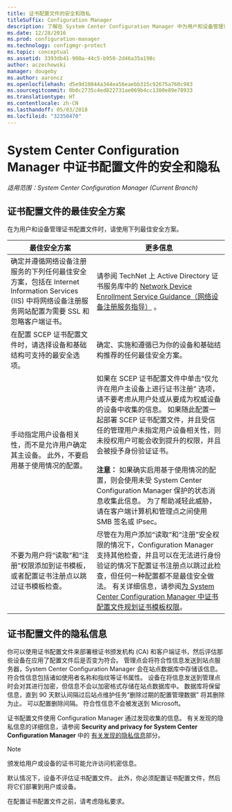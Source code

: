 ```yaml
---
title: 证书配置文件的安全和隐私
titleSuffix: Configuration Manager
description: 了解在 System Center Configuration Manager 中为用户和设备管理证书配置文件的最佳安全做法。
ms.date: 12/28/2016
ms.prod: configuration-manager
ms.technology: configmgr-protect
ms.topic: conceptual
ms.assetid: 3393db41-900a-44c5-b950-2d46a35a198c
author: aczechowski
manager: dougeby
ms.author: aaroncz
ms.openlocfilehash: d5e9d10844a344ea56eaebb315c92675a760c983
ms.sourcegitcommit: 0b0c2735c4ed822731ae069b4cc1380e89e78933
ms.translationtype: HT
ms.contentlocale: zh-CN
ms.lasthandoff: 05/03/2018
ms.locfileid: "32350470"
---
```

# <a name="security-and-privacy-for-certificate-profiles-in-system-center-configuration-manager"></a>System Center Configuration Manager 中证书配置文件的安全和隐私

*适用范围：System Center Configuration Manager (Current Branch)*


##  <a name="security-best-practices-for-certificate-profiles"></a>证书配置文件的最佳安全方案  
 在为用户和设备管理证书配置文件时，请使用下列最佳安全方案。  

|最佳安全方案|更多信息|  
|----------------------------|----------------------|  
|确定并遵循网络设备注册服务的下列任何最佳安全方案，包括在 Internet Information Services (IIS) 中将网络设备注册服务网站配置为需要 SSL 和忽略客户端证书。|请参阅 TechNet 上 Active Directory 证书服务库中的 [Network Device Enrollment Service Guidance（网络设备注册服务指导）](http://go.microsoft.com/fwlink/p/?LinkId=309016) 。|  
|在配置 SCEP 证书配置文件时，请选择设备和基础结构可支持的最安全选项。|确定、实施和遵循已为你的设备和基础结构推荐的任何最佳安全方案。|  
|手动指定用户设备相关性，而不是允许用户确定其主设备。 此外，不要启用基于使用情况的配置。|如果在 SCEP 证书配置文件中单击“仅允许在用户主设备上进行证书注册”  选项，请不要考虑从用户处或从要成为权威设备的设备中收集的信息。 如果随此配置一起部署 SCEP 证书配置文件，并且受信任的管理用户未指定用户设备相关性，则未授权用户可能会收到提升的权限，并且会被授予身份验证证书。<br /><br /> **注意：** 如果确实启用基于使用情况的配置，则会使用未受 System Center Configuration Manager 保护的状态消息收集此信息。 为了帮助减轻此威胁，请在客户端计算机和管理点之间使用 SMB 签名或 IPsec。|  
|不要为用户将“读取”和“注册”权限添加到证书模板，或者配置证书注册点以跳过证书模板检查。|尽管在为用户添加“读取”和“注册”安全权限的情况下，Configuration Manager 支持其他检查，并且可以在无法进行身份验证的情况下配置证书注册点以跳过此检查，但任何一种配置都不是最佳安全做法。 有关详细信息，请参阅[为 System Center Configuration Manager 中证书配置文件规划证书模板权限](../../protect/plan-design/planning-for-certificate-template-permissions.md)。|  

## <a name="privacy-information-for-certificate-profiles"></a>证书配置文件的隐私信息  
 你可以使用证书配置文件来部署根证书颁发机构 (CA) 和客户端证书，然后评估那些设备在应用了配置文件后是否变为符合。 管理点会将符合性信息发送到站点服务器，System Center Configuration Manager 会在站点数据库中存储该信息。 符合性信息包括诸如使用者名称和指纹等证书属性。 设备在将信息发送到管理点时会对其进行加密，但信息不会以加密格式存储在站点数据库中。 数据库将保留信息，直到 90 天默认间隔过后站点维护任务“删除过期的配置管理数据”  将其删除为止。 可以配置删除间隔。 符合性信息不会被发送到 Microsoft。  

 证书配置文件使用 Configuration Manager 通过发现收集的信息。 有关发现的隐私信息的详细信息，请参阅 **Security and privacy for System Center Configuration Manager** 中的 [有关发现的隐私信息](../../core/plan-design/security/security-and-privacy.md)部分。  

> [!NOTE]  
>  颁发给用户或设备的证书可能允许访问机密信息。  

 默认情况下，设备不评估证书配置文件。 此外，你必须配置证书配置文件，然后将它们部署到用户或设备。  

 在配置证书配置文件之前，请考虑隐私要求。  
